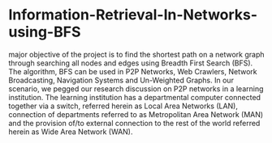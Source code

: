 # Information-Retrieval-In-Networks-using-BFS
major objective of the project is to find  the shortest path on a network graph through  searching all nodes and edges using Breadth  First Search (BFS). The algorithm, BFS can  be used in P2P Networks, Web Crawlers,  Network Broadcasting, Navigation Systems  and Un-Weighted Graphs. In our scenario,  we pegged our research discussion on P2P  networks in a learning institution. The  learning institution has a departmental computer connected together via a switch,  referred herein as Local Area Networks  (LAN), connection of departments referred  to as Metropolitan Area Network (MAN)  and the provision of/to external connection  to the rest of the world referred herein as  Wide Area Network (WAN).

